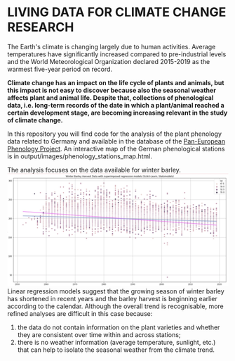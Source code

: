 # LIVING DATA FOR CLIMATE CHANGE RESEARCH

The Earth's climate is changing largely due to human activities. Average temperatures have significantly increased compared to pre-industrial levels and the World Meteorological Organization declared 2015-2019 as the warmest five-year period on record. 

**Climate change has an impact on the life cycle of plants and animals, but this impact is not easy to discover because also the seasonal weather affects plant and animal life. Despite that, collections of phenological data, i.e. long-term records of the date in which a plant/animal reached a certain development stage, are becoming increasing relevant in the study of climate change.** 

In this repository you will find code for the analysis of the plant phenology data related to Germany and available in the database of the [Pan-European Phenology Project](http://www.pep725.eu).
An interactive map of the German phenological stations is in output/images/phenology_stations_map.html.


The analysis focuses on the data available for winter barley.
![](./output/images/harvest_lin_regr.jpg)
Linear regression models suggest that the growing season of winter barley has shortened in recent years and the barley harvest is beginning earlier according to the calendar. Although the overall trend is recognisable, more refined analyses are difficult in this case because:
1. the data do not contain information on the plant varieties and whether they are consistent over time within and across stations; 
2. there is no weather information (average temperature, sunlight, etc.) that can help to isolate the seasonal weather from the climate trend.
